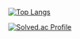 [![Top Langs](https://github-readme-stats.vercel.app/api/top-langs/?username=yeong0jae)](https://github.com/anuraghazra/github-readme-stats)

[![Solved.ac
Profile](http://mazassumnida.wtf/api/mini/generate_badge?boj=kyj91032)](https://solved.ac/kyj91032)
